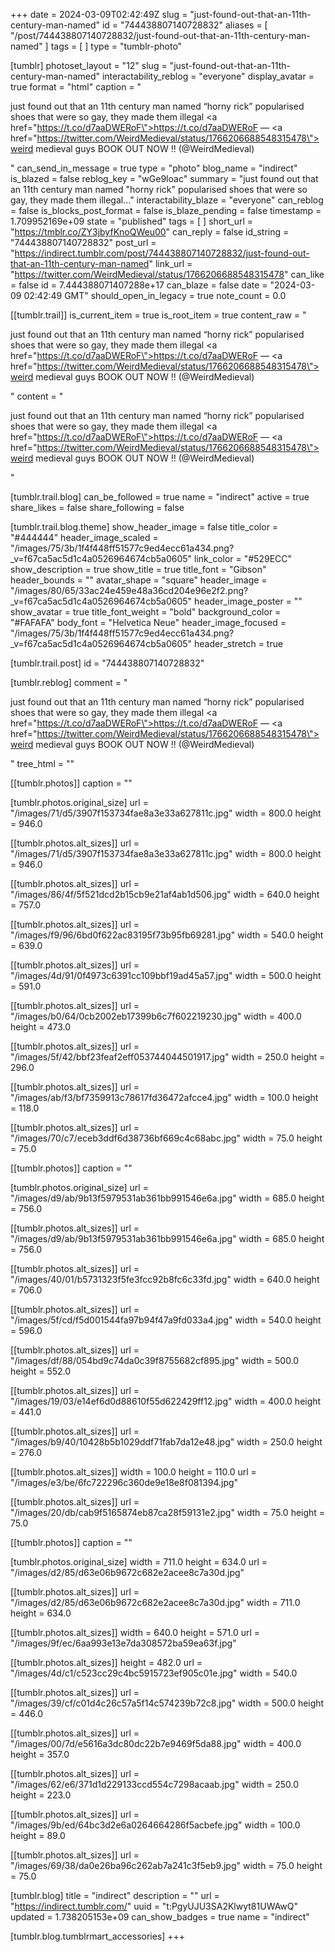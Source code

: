 +++
date = 2024-03-09T02:42:49Z
slug = "just-found-out-that-an-11th-century-man-named"
id = "744438807140728832"
aliases = [ "/post/744438807140728832/just-found-out-that-an-11th-century-man-named" ]
tags = [ ]
type = "tumblr-photo"

[tumblr]
photoset_layout = "12"
slug = "just-found-out-that-an-11th-century-man-named"
interactability_reblog = "everyone"
display_avatar = true
format = "html"
caption = "<p>just found out that an 11th century man named &ldquo;horny rick&rdquo; popularised shoes that were so gay, they made them illegal <a href=\"https://t.co/d7aaDWERoF\">https://t.co/d7aaDWERoF</a> — <a href=\"https://twitter.com/WeirdMedieval/status/1766206688548315478\">weird medieval guys BOOK OUT NOW !! (@WeirdMedieval)</a></p>"
can_send_in_message = true
type = "photo"
blog_name = "indirect"
is_blazed = false
reblog_key = "wGe9loac"
summary = "just found out that an 11th century man named \"horny rick\" popularised shoes that were so gay, they made them illegal..."
interactability_blaze = "everyone"
can_reblog = false
is_blocks_post_format = false
is_blaze_pending = false
timestamp = 1.709952169e+09
state = "published"
tags = [ ]
short_url = "https://tmblr.co/ZY3jbyfKnoQWeu00"
can_reply = false
id_string = "744438807140728832"
post_url = "https://indirect.tumblr.com/post/744438807140728832/just-found-out-that-an-11th-century-man-named"
link_url = "https://twitter.com/WeirdMedieval/status/1766206688548315478"
can_like = false
id = 7.444388071407288e+17
can_blaze = false
date = "2024-03-09 02:42:49 GMT"
should_open_in_legacy = true
note_count = 0.0

[[tumblr.trail]]
is_current_item = true
is_root_item = true
content_raw = "<p>just found out that an 11th century man named “horny rick” popularised shoes that were so gay, they made them illegal <a href=\"https://t.co/d7aaDWERoF\">https://t.co/d7aaDWERoF</a> — <a href=\"https://twitter.com/WeirdMedieval/status/1766206688548315478\">weird medieval guys BOOK OUT NOW !! (@WeirdMedieval)</a></p>"
content = "<p>just found out that an 11th century man named &ldquo;horny rick&rdquo; popularised shoes that were so gay, they made them illegal <a href=\"https://t.co/d7aaDWERoF\">https://t.co/d7aaDWERoF</a> &mdash; <a href=\"https://twitter.com/WeirdMedieval/status/1766206688548315478\">weird medieval guys BOOK OUT NOW !! (@WeirdMedieval)</a></p>"

[tumblr.trail.blog]
can_be_followed = true
name = "indirect"
active = true
share_likes = false
share_following = false

[tumblr.trail.blog.theme]
show_header_image = false
title_color = "#444444"
header_image_scaled = "/images/75/3b/1f4f448ff51577c9ed4ecc61a434.png?_v=f67ca5ac5d1c4a0526964674cb5a0605"
link_color = "#529ECC"
show_description = true
show_title = true
title_font = "Gibson"
header_bounds = ""
avatar_shape = "square"
header_image = "/images/80/65/33ac24e459e48a36cd204e96e2f2.png?_v=f67ca5ac5d1c4a0526964674cb5a0605"
header_image_poster = ""
show_avatar = true
title_font_weight = "bold"
background_color = "#FAFAFA"
body_font = "Helvetica Neue"
header_image_focused = "/images/75/3b/1f4f448ff51577c9ed4ecc61a434.png?_v=f67ca5ac5d1c4a0526964674cb5a0605"
header_stretch = true

[tumblr.trail.post]
id = "744438807140728832"

[tumblr.reblog]
comment = "<p>just found out that an 11th century man named “horny rick” popularised shoes that were so gay, they made them illegal <a href=\"https://t.co/d7aaDWERoF\">https://t.co/d7aaDWERoF</a> — <a href=\"https://twitter.com/WeirdMedieval/status/1766206688548315478\">weird medieval guys BOOK OUT NOW !! (@WeirdMedieval)</a></p>"
tree_html = ""

[[tumblr.photos]]
caption = ""

[tumblr.photos.original_size]
url = "/images/71/d5/3907f153734fae8a3e33a627811c.jpg"
width = 800.0
height = 946.0

[[tumblr.photos.alt_sizes]]
url = "/images/71/d5/3907f153734fae8a3e33a627811c.jpg"
width = 800.0
height = 946.0

[[tumblr.photos.alt_sizes]]
url = "/images/86/4f/5f521dcd2b15cb9e21af4ab1d506.jpg"
width = 640.0
height = 757.0

[[tumblr.photos.alt_sizes]]
url = "/images/f9/96/6bd0f622ac83195f73b95fb69281.jpg"
width = 540.0
height = 639.0

[[tumblr.photos.alt_sizes]]
url = "/images/4d/91/0f4973c6391cc109bbf19ad45a57.jpg"
width = 500.0
height = 591.0

[[tumblr.photos.alt_sizes]]
url = "/images/b0/64/0cb2002eb17399b6c7f602219230.jpg"
width = 400.0
height = 473.0

[[tumblr.photos.alt_sizes]]
url = "/images/5f/42/bbf23feaf2eff053744044501917.jpg"
width = 250.0
height = 296.0

[[tumblr.photos.alt_sizes]]
url = "/images/ab/f3/bf7359913c78617fd36472afcce4.jpg"
width = 100.0
height = 118.0

[[tumblr.photos.alt_sizes]]
url = "/images/70/c7/eceb3ddf6d38736bf669c4c68abc.jpg"
width = 75.0
height = 75.0

[[tumblr.photos]]
caption = ""

[tumblr.photos.original_size]
url = "/images/d9/ab/9b13f5979531ab361bb991546e6a.jpg"
width = 685.0
height = 756.0

[[tumblr.photos.alt_sizes]]
url = "/images/d9/ab/9b13f5979531ab361bb991546e6a.jpg"
width = 685.0
height = 756.0

[[tumblr.photos.alt_sizes]]
url = "/images/40/01/b5731323f5fe3fcc92b8fc6c33fd.jpg"
width = 640.0
height = 706.0

[[tumblr.photos.alt_sizes]]
url = "/images/5f/cd/f5d001544fa97b94f47a9fd033a4.jpg"
width = 540.0
height = 596.0

[[tumblr.photos.alt_sizes]]
url = "/images/df/88/054bd9c74da0c39f8755682cf895.jpg"
width = 500.0
height = 552.0

[[tumblr.photos.alt_sizes]]
url = "/images/19/03/e14ef6d0d88610f55d622429ff12.jpg"
width = 400.0
height = 441.0

[[tumblr.photos.alt_sizes]]
url = "/images/b9/40/10428b5b1029ddf71fab7da12e48.jpg"
width = 250.0
height = 276.0

[[tumblr.photos.alt_sizes]]
width = 100.0
height = 110.0
url = "/images/e3/be/6fc722296c360de9e18e8f081394.jpg"

[[tumblr.photos.alt_sizes]]
url = "/images/20/db/cab9f5165874eb87ca28f59131e2.jpg"
width = 75.0
height = 75.0

[[tumblr.photos]]
caption = ""

[tumblr.photos.original_size]
width = 711.0
height = 634.0
url = "/images/d2/85/d63e06b9672c682e2acee8c7a30d.jpg"

[[tumblr.photos.alt_sizes]]
url = "/images/d2/85/d63e06b9672c682e2acee8c7a30d.jpg"
width = 711.0
height = 634.0

[[tumblr.photos.alt_sizes]]
width = 640.0
height = 571.0
url = "/images/9f/ec/6aa993e13e7da308572ba59ea63f.jpg"

[[tumblr.photos.alt_sizes]]
height = 482.0
url = "/images/4d/c1/c523cc29c4bc5915723ef905c01e.jpg"
width = 540.0

[[tumblr.photos.alt_sizes]]
url = "/images/39/cf/c01d4c26c57a5f14c574239b72c8.jpg"
width = 500.0
height = 446.0

[[tumblr.photos.alt_sizes]]
url = "/images/00/7d/e5616a3dc80dc22b7e9469f5da88.jpg"
width = 400.0
height = 357.0

[[tumblr.photos.alt_sizes]]
url = "/images/62/e6/371d1d229133ccd554c7298acaab.jpg"
width = 250.0
height = 223.0

[[tumblr.photos.alt_sizes]]
url = "/images/9b/ed/64bc3d2e6a0264664286f5acbefe.jpg"
width = 100.0
height = 89.0

[[tumblr.photos.alt_sizes]]
url = "/images/69/38/da0e26ba96c262ab7a241c3f5eb9.jpg"
width = 75.0
height = 75.0

[tumblr.blog]
title = "indirect"
description = ""
url = "https://indirect.tumblr.com/"
uuid = "t:PgyUJU3SA2Klwyt81UWAwQ"
updated = 1.738205153e+09
can_show_badges = true
name = "indirect"

[tumblr.blog.tumblrmart_accessories]
+++
